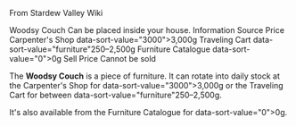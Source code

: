 From Stardew Valley Wiki

Woodsy Couch Can be placed inside your house. Information Source Price Carpenter's Shop data-sort-value="3000"&gt;3,000g Traveling Cart data-sort-value="furniture"250–2,500g Furniture Catalogue data-sort-value="0"&gt;0g Sell Price Cannot be sold

The **Woodsy Couch** is a piece of furniture. It can rotate into daily stock at the Carpenter's Shop for data-sort-value="3000"&gt;3,000g or the Traveling Cart for between data-sort-value="furniture"250–2,500g.

It's also available from the Furniture Catalogue for data-sort-value="0"&gt;0g.